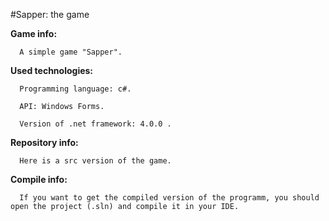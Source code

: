 #Sapper: the game

**Game info:**

      A simple game "Sapper".


**Used technologies:**

      Programming language: c#.

      API: Windows Forms.

      Version of .net framework: 4.0.0 .


**Repository info:**

      Here is a src version of the game.

**Compile info:**

      If you want to get the compiled version of the programm, you should open the project (.sln) and compile it in your IDE.


